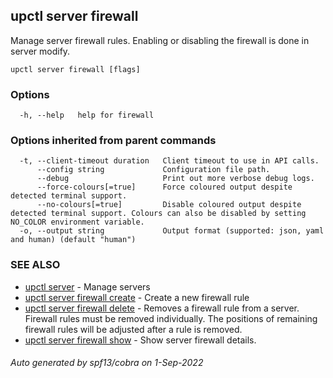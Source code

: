 ## upctl server firewall

Manage server firewall rules. Enabling or disabling the firewall is done in server modify.

```
upctl server firewall [flags]
```

### Options

```
  -h, --help   help for firewall
```

### Options inherited from parent commands

```
  -t, --client-timeout duration   Client timeout to use in API calls.
      --config string             Configuration file path.
      --debug                     Print out more verbose debug logs.
      --force-colours[=true]      Force coloured output despite detected terminal support.
      --no-colours[=true]         Disable coloured output despite detected terminal support. Colours can also be disabled by setting NO_COLOR environment variable.
  -o, --output string             Output format (supported: json, yaml and human) (default "human")
```

### SEE ALSO

* [upctl server](upctl_server.md)	 - Manage servers
* [upctl server firewall create](upctl_server_firewall_create.md)	 - Create a new firewall rule
* [upctl server firewall delete](upctl_server_firewall_delete.md)	 - Removes a firewall rule from a server. Firewall rules must be removed individually. The positions of remaining firewall rules will be adjusted after a rule is removed.
* [upctl server firewall show](upctl_server_firewall_show.md)	 - Show server firewall details.

###### Auto generated by spf13/cobra on 1-Sep-2022
